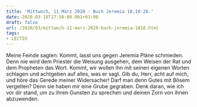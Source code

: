 ```yaml
---
title: 'Mittwoch, 11 März 2020 : Buch Jeremia 18,18-20.'
date: 2020-03-10T17:50:00.001+01:00
draft: false
url: /2020/03/mittwoch-11-marz-2020-buch-jeremia-1818.html
tags: 
- LECTIO
---
```


Meine Feinde sagten: Kommt, lasst uns gegen Jeremia Pläne schmieden. Denn nie wird dem Priester die Weisung ausgehen, dem Weisen der Rat und dem Propheten das Wort. Kommt, wir wollen ihn mit seinen eigenen Worten schlagen und achtgeben auf alles, was er sagt. Gib du, Herr, acht auf mich, und höre das Gerede meiner Widersacher! Darf man denn Gutes mit Bösem vergelten? Denn sie haben mir eine Grube gegraben. Denk daran, wie ich vor dir stand, um zu ihren Gunsten zu sprechen und deinen Zorn von ihnen abzuwenden.